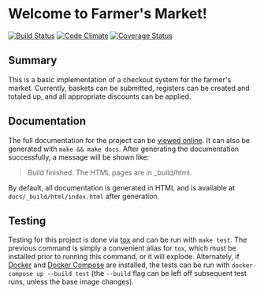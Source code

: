 # Welcome to Farmer's Market!
[![Build Status](https://travis-ci.org/ericdunham/farmers-market.svg?branch=master)](https://travis-ci.org/ericdunham/farmers-market)
[![Code Climate](https://codeclimate.com/github/ericdunham/farmers-market/badges/gpa.svg)](https://codeclimate.com/github/codeclimate/codeclimate)
[![Coverage Status](https://coveralls.io/repos/github/ericdunham/farmers-market/badge.svg?branch=master)](https://coveralls.io/github/ericdunham/farmers-market?branch=master)

## Summary

This is a basic implementation of a checkout system for the farmer's market. Currently, baskets can be submitted, registers can be created and totaled up, and all appropriate discounts can be applied.

## Documentation

The full documentation for the project can be [viewed online](https://ericdunham.github.io/farmers-market/). It can also be generated with `make && make docs`. After generating the documentation successfully, a message will be shown like:
> Build finished. The HTML pages are in \_build/html.

By default, all documentation is generated in HTML and is available at `docs/_build/html/index.html` after generation.

## Testing

Testing for this project is done via [tox](https://tox.readthedocs.io/en/latest/) and can be run with `make test`. The previous command is simply a convenient alias for `tox`, which must be installed prior to running this command, or it will explode. Alternately, if [Docker](https://www.docker.com/) and [Docker Compose](https://docs.docker.com/compose/) are installed, the tests can be run with `docker-compose up --build test` (the `--build` flag can be left off subsequent test runs, unless the base image changes).
